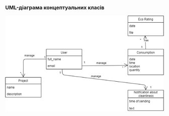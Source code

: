 ### UML-діаграма концептуальних класів
![UML](2-SoftwareDesign/2.1-UMLConceptClasses/UML-ConceptClasses.drawio.png)
